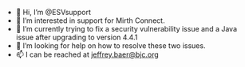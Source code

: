 - 👋 Hi, I’m @ESVsupport
- 👀 I’m interested in support for Mirth Connect.
- 🌱 I’m currently trying to fix a security vulnerability issue and a Java issue after upgrading to version 4.4.1
- 💞️ I’m looking for help on how to resolve these two issues.
- 📫 I can be reached at jeffrey.baer@bjc.org

<!---
ESVsupport/ESVsupport is a ✨ special ✨ repository because its `README.md` (this file) appears on your GitHub profile.
You can click the Preview link to take a look at your changes.
--->
